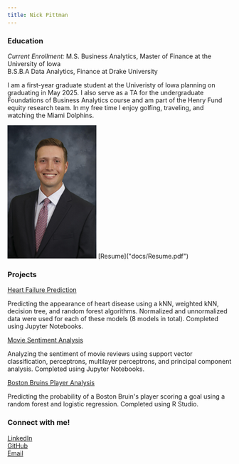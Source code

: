 ```yaml
---
title: Nick Pittman
---
```

### Education
_Current Enrollment:_ M.S. Business Analytics, Master of Finance at the University of Iowa  
B.S.B.A Data Analytics, Finance at Drake University

I am a first-year graduate student at the Univeristy of Iowa planning on graduating in May 2025. I also serve as a TA for the undergraduate Foundations of Business Analytics course and am part of the Henry Fund equity research team. In my free time I enjoy golfing, traveling, and watching the Miami Dolphins. 

<img src="docs/0298_nick_pittman_.jpg" width="200" height="300"/>
[Resume]("docs/Resume.pdf")

### Projects
[Heart Failure Prediction](https://github.com/nickpittman/Heart_Failure_Prediction)

Predicting the appearance of heart disease using a kNN, weighted kNN, decision tree, and random forest algorithms. Normalized and unnormalized data were used for each of these models (8 models in total). Completed using Jupyter Notebooks.  



[Movie Sentiment Analysis](https://github.com/nickpittman/Movie_Sentiment_Analysis)  

Analyzing the sentiment of movie reviews using support vector classification, perceptrons, multilayer perceptrons, and principal component analysis. Completed using Jupyter Notebooks.  



[Boston Bruins Player Analysis](https://github.com/ethanmarshallanalytics/STAT-172-Final-Project)

Predicting the probability of a Boston Bruin's player scoring a goal using a random forest and logistic regression. Completed using R Studio.  



### Connect with me!

[LinkedIn](https://www.linkedin.com/in/nick-pittman/)  
[GitHub](https://github.com/nickpittman)  
[Email](nicholasjohn.pittman@gmail.com)

